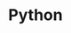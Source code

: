 ---
# Featured tags need to have either the `list` or `grid` layout (PRO only).
layout: post

# The title of the tag's page.
title: Python

# The name of the tag, used in a post's front matter (e.g. tags: [<slug>]).
slug: python

menu: true

category: study

hide_last_modified: false

# (Optional) Write a short (~150 characters) description of this featured tag.
description: >
  Study - Python

# (Optional) You can disable grouping posts by date.
# no_groups: true

# Exclude this example category from the sitemap.
# DON'T USE THIS SETTING IN YOUR CATEGORIES!
sitemap: false
---